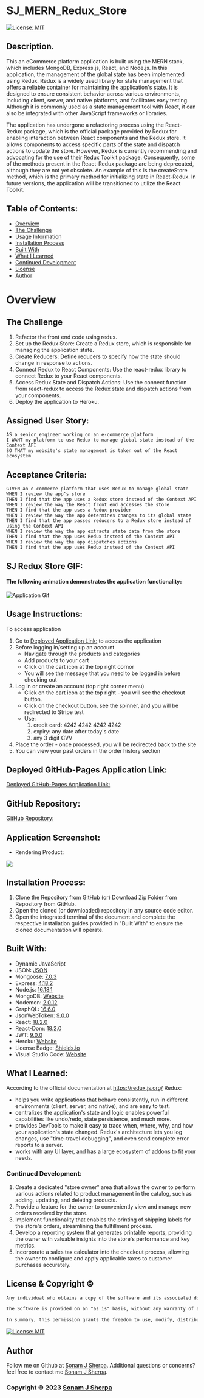 # SJ_MERN_Redux_Store

[![License: MIT](https://img.shields.io/badge/License-MIT-yellow.svg)](https://opensource.org/licenses/MIT)

## Description.

This an eCommerce platform application is built using the MERN stack, which includes MongoDB, Express.js, React, and Node.js. In this application, the management of the global state has been implemented using Redux. Redux is a widely used library for state management that offers a reliable container for maintaining the application's state. It is designed to ensure consistent behavior across various environments, including client, server, and native platforms, and facilitates easy testing. Although it is commonly used as a state management tool with React, it can also be integrated with other JavaScript frameworks or libraries.

The application has undergone a refactoring process using the React-Redux package, which is the official package provided by Redux for enabling interaction between React components and the Redux store. It allows components to access specific parts of the state and dispatch actions to update the store. However, Redux is currently recommending and advocating for the use of their Redux Toolkit package. Consequently, some of the methods present in the React-Redux package are being deprecated, although they are not yet obsolete. An example of this is the createStore method, which is the primary method for initializing state in React-Redux. In future versions, the application will be transitioned to utilize the React Toolkit.


## Table of Contents:
- [Overview](#Overview)
- [The Challenge](#The-Challenge)
- [Usage Information](#Usage-Information)
- [Installation Process](#Installation-Process)
- [Built With](#Built-With)
- [What I Learned](#What-I-Learned)
- [Continued Development](#Continued-Development)
- [License](#License)
- [Author](#Author)

# Overview

## The Challenge

1. Refactor the front end code using redux.
2. Set up the Redux Store: Create a Redux store, which is responsible for managing the application state.
3. Create Reducers: Define reducers to specify how the state should change in response to actions.
4. Connect Redux to React Components: Use the react-redux library to connect Redux to your React components.
5. Access Redux State and Dispatch Actions: Use the connect function from react-redux to access the Redux state and dispatch actions from your components.
6. Deploy the application to Heroku.

## Assigned User Story:
```
AS a senior engineer working on an e-commerce platform
I WANT my platform to use Redux to manage global state instead of the Context API
SO THAT my website's state management is taken out of the React ecosystem
```

## Acceptance Criteria:
```
GIVEN an e-commerce platform that uses Redux to manage global state
WHEN I review the app’s store
THEN I find that the app uses a Redux store instead of the Context API
WHEN I review the way the React front end accesses the store
THEN I find that the app uses a Redux provider
WHEN I review the way the app determines changes to its global state
THEN I find that the app passes reducers to a Redux store instead of using the Context API
WHEN I review the way the app extracts state data from the store
THEN I find that the app uses Redux instead of the Context API
WHEN I review the way the app dispatches actions
THEN I find that the app uses Redux instead of the Context API 
```

## SJ Redux Store GIF:
#### The following animation demonstrates the application functionality:
![Application Gif](./assets/images/.gif)

## Usage Instructions:
To access application
1. Go to [Deployed Application Link:](https://) to access the application
2. Before logging in/setting up an account
    * Navigate through the products and categories
    * Add products to your cart
    * Click on the cart icon at the top right cornor
    * You will see the message that you need to be logged in before checking out
3. Log in or create an account (top right corner menu)
    * Click on the cart icon at the top right - you will see the checkout button.
    * Click on the checkout button, see the spinner, and you will be redirected to Stripe test
    *  Use: 
        1. credit card: 4242 4242 4242 4242 
        2. expiry: any date after today's date
        3. any 3 digit CVV
4. Place the order - once processed, you will be redirected back to the site
5. You can view your past orders in the order history section

## Deployed GitHub-Pages Application Link:
[Deployed GitHub-Pages Application Link:](https://)

## GitHub Repository:
[GitHub Repository:](https://github.com/sonam-git/SJ_Redux_Store)


## Application Screenshot:
* Rendering Product:

![](./assets/images/)


## Installation Process:
1. Clone the Repository from GitHub (or) Download Zip Folder from Repository from GitHub.
2. Open the cloned (or downloaded) repository in any source code editor.
3. Open the integrated terminal of the document and complete the respective installation guides provided in "Built With" to ensure the cloned documentation will operate.

## Built With:
- Dynamic JavaScript
- JSON: [JSON](https://www.npmjs.com/package/json)
- Mongoose: [7.0.3](https://www.npmjs.com/package/mongoose)
- Express: [4.18.2](https://www.npmjs.com/package/express)
- Node.js: [16.18.1](https://nodejs.org/en/blog/release/v16.18.1/)
- MongoDB: [Website](https://www.mongodb.com/)
- Nodemon: [2.0.12](https://www.npmjs.com/package/nodemon/v/2.0.12)
- GraphQL: [16.6.0](https://www.npmjs.com/package/graphql)
- JsonWebToken: [9.0.0](https://www.npmjs.com/package/jsonwebtoken)
- React: [18.2.0](https://www.npmjs.com/package/react)
- React-Dom: [18.2.0](https://www.npmjs.com/package/react-dom)
- JWT: [9.0.0](https://jwt.io)
- Heroku: [Website](https://www.heroku.com/platform)
- License Badge: [Shields.io](https://shields.io/)
- Visual Studio Code: [Website](https://code.visualstudio.com/)

## What I Learned:
According to the official documentation at https://redux.js.org/ Redux:
- helps you write applications that behave consistently, run in different environments (client, server, and native), and are easy to test.
- centralizes the application's state and logic enables powerful capabilities like undo/redo, state persistence, and much more.
- provides DevTools to make it easy to trace when, where, why, and how your application's state changed. Redux's architecture lets you log changes, use "time-travel debugging", and even send complete error reports to a server.
- works with any UI layer, and has a large ecosystem of addons to fit your needs. 

### Continued Development:
1. Create a dedicated "store owner" area that allows the owner to perform various actions related to product management in the catalog, such as adding, updating, and deleting products.
2. Provide a feature for the owner to conveniently view and manage new orders received by the store.
3. Implement functionality that enables the printing of shipping labels for the store's orders, streamlining the fulfillment process.
4. Develop a reporting system that generates printable reports, providing the owner with valuable insights into the store's performance and key metrics.
5. Incorporate a sales tax calculator into the checkout process, allowing the owner to configure and apply applicable taxes to customer purchases accurately.


## License & Copyright ©

```md
Any individual who obtains a copy of the software and its associated documentation files (referred to as the "Software") is granted permission, without any cost, to use, copy, modify, merge, publish, distribute, sublicense, and/or sell the Software. There are no restrictions on dealing with the Software, including the aforementioned rights. This permission is also extended to those individuals to whom the Software is provided. However, it is essential that the copyright notice and this permission notice are included in all copies or significant portions of the Software.

The Software is provided on an "as is" basis, without any warranty of any kind, whether expressed or implied. This includes, but is not limited to, warranties of merchantability, fitness for a particular purpose, and non-infringement. Under no circumstances shall the authors or copyright holders be held liable for any claim, damages, or other liabilities arising from the use of the Software, regardless of whether it is an action of contract, tort, or any other legal theory.

In summary, this permission grants the freedom to use, modify, distribute, and sell the Software without charge. However, it is crucial to include the copyright notice and permission statement when distributing the Software. It is also important to note that the Software is provided without warranties, and the authors or copyright holders bear no responsibility for any claims or damages that may arise from its use.
```
  
[![License: MIT](https://img.shields.io/badge/License-MIT-yellow.svg)](https://opensource.org/licenses/MIT) 


## Author

Follow me on Github at [Sonam J Sherpa](https://github.com/sonam-git). Additional questions or concerns? feel free to contact me [Sonam J Sherpa](sherpa.sjs@gmail.com).

### Copyright © 2023 [Sonam J Sherpa](https://github.com/sonam-git)

